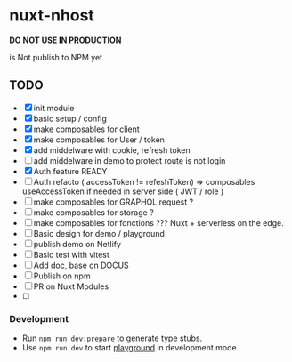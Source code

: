# nuxt-nhost

**DO NOT USE IN PRODUCTION**

is Not publish to NPM yet

## TODO

- [x] init module 
- [x] basic setup / config 
- [x] make composables for client
- [x] make composables for User / token 
- [x] add middelware with cookie, refresh token 
- [ ] add middelware in demo to protect route is not login
- [x] Auth feature READY
- [ ] Auth refacto ( accessToken != refeshToken) => composables useAccessToken if needed in server side ( JWT / role  )
- [ ] make composables for GRAPHQL request ?
- [ ] make composables for storage ?
- [ ] make composables for fonctions ??? Nuxt + serverless on the edge.
- [ ] Basic design for demo / playground
- [ ] publish demo on Netlify
- [ ] Basic test with vitest
- [ ] Add doc, base on DOCUS
- [ ] Publish on npm 
- [ ] PR on Nuxt Modules
- [ ] 

### Development

- Run `npm run dev:prepare` to generate type stubs.
- Use `npm run dev` to start [playground](./playground) in development mode.
